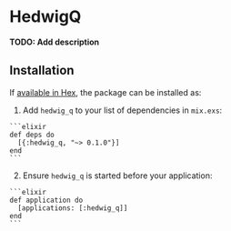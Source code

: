 # HedwigQ

**TODO: Add description**

## Installation

If [available in Hex](https://hex.pm/docs/publish), the package can be installed as:

  1. Add `hedwig_q` to your list of dependencies in `mix.exs`:

    ```elixir
    def deps do
      [{:hedwig_q, "~> 0.1.0"}]
    end
    ```

  2. Ensure `hedwig_q` is started before your application:

    ```elixir
    def application do
      [applications: [:hedwig_q]]
    end
    ```


